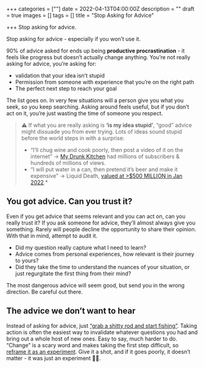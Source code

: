 +++
categories = [""]
date = 2022-04-13T04:00:00Z
description = ""
draft = true
images = []
tags = []
title = "Stop Asking for Advice"

+++
Stop asking for advice.

Stop asking for advice - especially if you won’t use it.

90% of advice asked for ends up being **productive procrastination** - it feels like progress but doesn’t actually change anything. You’re not really asking for advice, you’re asking for:

* validation that your idea isn’t stupid
* Permission from someone with experience that you’re on the right path
* The perfect next step to reach your goal

The list goes on. In very few situations will a person give you what you seek, so you keep searching. Asking around feels useful, but if you don’t act on it, you’re just wasting the time of someone you respect.

> ⚠️ If what you are really asking is **‘is my idea stupid’**, “good” advice might dissuade you from ever trying. Lots of ideas sound stupid before the world steps in with a surprise:
>
> - “I’ll chug wine and cook poorly, then post a video of it on the internet” → [My Drunk Kitchen](https://en.wikipedia.org/wiki/My_Drunk_Kitchen) had millions of subscribers & hundreds of millions of views.
> - “I will put water in a can, then pretend it’s beer and make it expensive” → Liquid Death, [valued at >$500 MILLION in Jan 2022](https://www.fooddive.com/news/liquid-death-raises-75m-in-funding-round-that-values-water-brand-at-more-t/616729/).*

## You got advice. Can you trust it?

Even if you get advice that seems relevant and you can act on, can you really trust it? If you ask someone for advice, they’ll almost always give you something. Rarely will people decline the opportunity to share their opinion. With that in mind, attempt to audit it.

* Did my question really capture what I need to learn?
* Advice comes from personal experiences, how relevant is their journey to yours?
* Did they take the time to understand the nuances of your situation, or just regurgitate the first thing from their mind?

The most dangerous advice will seem good, but send you in the wrong direction. Be careful out there.

## The advice we don’t want to hear

Instead of asking for advice, just [“grab a shitty rod and start fishing”](https://www.dickiebush.com/articles/fishing). Taking action is often the easiest way to invalidate whatever questions you had and bring out a whole host of new ones. Easy to say, much harder to do. “Change” is a scary word and makes taking the first step difficult, so [reframe it as an experiment](https://critter.blog/2020/08/12/stop-changing-start-experimenting/). Give it a shot, and if it goes poorly, it doesn’t matter - it was just an experiment 🧪😉.
